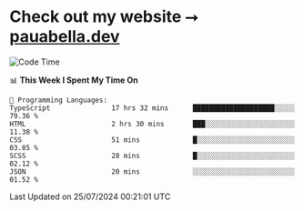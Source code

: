 # Check out my website ⭢ [pauabella.dev](https://pauabella.dev)

<!--START_SECTION:waka-->
![Code Time](http://img.shields.io/badge/Code%20Time-3%2C597%20hrs%203%20mins-blue)

📊 **This Week I Spent My Time On** 

```text
💬 Programming Languages: 
TypeScript               17 hrs 32 mins      ████████████████████░░░░░   79.36 % 
HTML                     2 hrs 30 mins       ███░░░░░░░░░░░░░░░░░░░░░░   11.38 % 
CSS                      51 mins             █░░░░░░░░░░░░░░░░░░░░░░░░   03.85 % 
SCSS                     28 mins             █░░░░░░░░░░░░░░░░░░░░░░░░   02.12 % 
JSON                     20 mins             ░░░░░░░░░░░░░░░░░░░░░░░░░   01.52 % 
```


 Last Updated on 25/07/2024 00:21:01 UTC
<!--END_SECTION:waka-->
